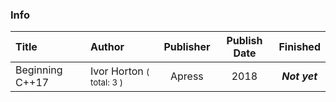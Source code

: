 ### Info

| Title |  Author | Publisher | Publish Date | Finished | 
| :---- | :---- | :----: | :----: | :----: |
| Beginning C++17 | Ivor Horton <small>( total: 3 )</small> | Apress | 2018 | ***Not yet*** | 
